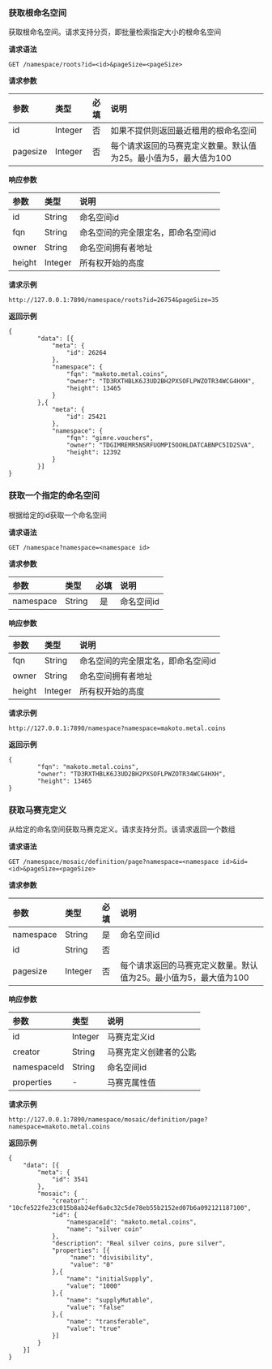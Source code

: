 ### 获取根命名空间

获取根命名空间。请求支持分页，即批量检索指定大小的根命名空间

**请求语法**

```
GET /namespace/roots?id=<id>&pageSize=<pageSize>
```

**请求参数**

|参数|类型|必填|说明|
|:---|:---|:---:|:---|
|id|Integer|否|如果不提供则返回最近租用的根命名空间|
|pagesize|Integer|否|每个请求返回的马赛克定义数量。默认值为25。最小值为5，最大值为100|

**响应参数**

|参数|类型|说明|
|:---|:---|:---|
|id|String|命名空间id|
|fqn|String|命名空间的完全限定名，即命名空间id|
|owner|String|命名空间拥有者地址|
|height|Integer|所有权开始的高度|

**请求示例**

```
http://127.0.0.1:7890/namespace/roots?id=26754&pageSize=35
```

**返回示例**

```
{
        "data": [{
            "meta": {
                "id": 26264
            },
            "namespace": {
                "fqn": "makoto.metal.coins",
                "owner": "TD3RXTHBLK6J3UD2BH2PXSOFLPWZOTR34WCG4HXH",
                "height": 13465
            }
        },{
            "meta": {
                "id": 25421
            },
            "namespace": {
                "fqn": "gimre.vouchers",
                "owner": "TDGIMREMR5NSRFUOMPI5OOHLDATCABNPC5ID2SVA",
                "height": 12392
            }
        }]
}
```

### 获取一个指定的命名空间

根据给定的id获取一个命名空间

**请求语法**

```
GET /namespace?namespace=<namespace id>
```

**请求参数**

|参数|类型|必填|说明|
|:---|:---|:---:|:---|
|namespace|String|是|命名空间id|

**响应参数**

|参数|类型|说明|
|:---|:---|:---|
|fqn|String|命名空间的完全限定名，即命名空间id|
|owner|String|命名空间拥有者地址|
|height|Integer|所有权开始的高度|

**请求示例**

```
http://127.0.0.1:7890/namespace?namespace=makoto.metal.coins
```

**返回示例**

```
{
        "fqn": "makoto.metal.coins",
        "owner": "TD3RXTHBLK6J3UD2BH2PXSOFLPWZOTR34WCG4HXH",
        "height": 13465
}
```

### 获取马赛克定义

从给定的命名空间获取马赛克定义。请求支持分页。该请求返回一个数组

**请求语法**

```
GET /namespace/mosaic/definition/page?namespace=<namespace id>&id=<id>&pageSize=<pageSize>
```

**请求参数**

|参数|类型|必填|说明|
|:---|:---|:---:|:---|
|namespace|String|是|命名空间id|
|id|String|否||
|pagesize|Integer|否|每个请求返回的马赛克定义数量。默认值为25。最小值为5，最大值为100|

**响应参数**

|参数|类型|说明|
|:---|:---|:---|
|id|Integer|马赛克定义id|
|creator|String|马赛克定义创建者的公匙|
|namespaceId|String|命名空间id|
|properties|-|马赛克属性值|

**请求示例**

```
http://127.0.0.1:7890/namespace/mosaic/definition/page?namespace=makoto.metal.coins
```

**返回示例**

```
{
    "data": [{
        "meta": {
            "id": 3541
        },
        "mosaic": {
            "creator": "10cfe522fe23c015b8ab24ef6a0c32c5de78eb55b2152ed07b6a092121187100",
            "id": {
                "namespaceId": "makoto.metal.coins",
                "name": "silver coin"
            },
            "description": "Real silver coins, pure silver",
            "properties": [{
                 "name": "divisibility",
                 "value": "0"
            },{
                "name": "initialSupply",
                "value": "1000"
            },{
                "name": "supplyMutable",
                "value": "false"
            },{
                "name": "transferable",
                "value": "true"
            }]
        }
    }]
}
```
